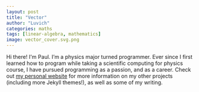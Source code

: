 ```yaml
---
layout: post
title: "Vector"
author: "Luvich"
categories: maths
tags: [linear-algebra, mathematics]
image: vector_cover.svg.png
---
```


Hi there! I'm Paul. I’m a physics major turned programmer. Ever since I first learned how to program while taking a scientific computing for physics course, I have pursued programming as a passion, and as a career. Check out [my personal website](https://www.lenpaul.com/) for more information on my other projects (including more Jekyll themes!), as well as some of my writing.
